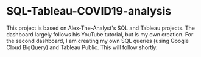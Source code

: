 # SQL-Tableau-COVID19-analysis
This project is based on Alex-The-Analyst's SQL and Tableau projects. 
The dashboard largely follows his YouTube tutorial, but is my own creation. 
For the second dashboard, I am creating my own SQL queries (using Google Cloud BigQuery) and Tableau Public. 
This will follow shortly. 
